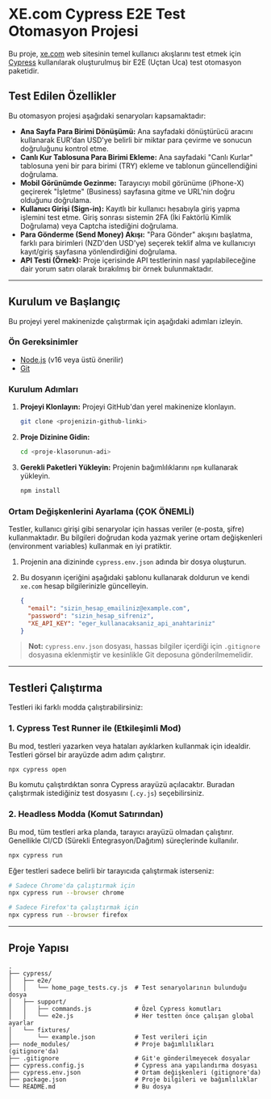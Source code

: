# XE.com Cypress E2E Test Otomasyon Projesi

Bu proje, [xe.com](https://www.xe.com) web sitesinin temel kullanıcı akışlarını test etmek için [Cypress](https://www.cypress.io/) kullanılarak oluşturulmuş bir E2E (Uçtan Uca) test otomasyon paketidir.

##  Test Edilen Özellikler

Bu otomasyon projesi aşağıdaki senaryoları kapsamaktadır:

-   **Ana Sayfa Para Birimi Dönüşümü:** Ana sayfadaki dönüştürücü aracını kullanarak EUR'dan USD'ye belirli bir miktar para çevirme ve sonucun doğruluğunu kontrol etme.
-   **Canlı Kur Tablosuna Para Birimi Ekleme:** Ana sayfadaki "Canlı Kurlar" tablosuna yeni bir para birimi (TRY) ekleme ve tablonun güncellendiğini doğrulama.
-   **Mobil Görünümde Gezinme:** Tarayıcıyı mobil görünüme (iPhone-X) geçirerek "İşletme" (Business) sayfasına gitme ve URL'nin doğru olduğunu doğrulama.
-   **Kullanıcı Girişi (Sign-in):** Kayıtlı bir kullanıcı hesabıyla giriş yapma işlemini test etme. Giriş sonrası sistemin 2FA (İki Faktörlü Kimlik Doğrulama) veya Captcha istediğini doğrulama.
-   **Para Gönderme (Send Money) Akışı:** "Para Gönder" akışını başlatma, farklı para birimleri (NZD'den USD'ye) seçerek teklif alma ve kullanıcıyı kayıt/giriş sayfasına yönlendirdiğini doğrulama.
-   **API Testi (Örnek):** Proje içerisinde API testlerinin nasıl yapılabileceğine dair yorum satırı olarak bırakılmış bir örnek bulunmaktadır.

---

## Kurulum ve Başlangıç

Bu projeyi yerel makinenizde çalıştırmak için aşağıdaki adımları izleyin.

### Ön Gereksinimler

-   [Node.js](https://nodejs.org/en/) (v16 veya üstü önerilir)
-   [Git](https://git-scm.com/)

### Kurulum Adımları

1.  **Projeyi Klonlayın:**
    Projeyi GitHub'dan yerel makinenize klonlayın.

    ```bash
    git clone <projenizin-github-linki>
    ```

2.  **Proje Dizinine Gidin:**

    ```bash
    cd <proje-klasorunun-adi>
    ```

3.  **Gerekli Paketleri Yükleyin:**
    Projenin bağımlılıklarını `npm` kullanarak yükleyin.

    ```bash
    npm install
    ```

### Ortam Değişkenlerini Ayarlama (ÇOK ÖNEMLİ)

Testler, kullanıcı girişi gibi senaryolar için hassas veriler (e-posta, şifre) kullanmaktadır. Bu bilgileri doğrudan koda yazmak yerine ortam değişkenleri (environment variables) kullanmak en iyi pratiktir.

1.  Projenin ana dizininde `cypress.env.json` adında bir dosya oluşturun.

2.  Bu dosyanın içeriğini aşağıdaki şablonu kullanarak doldurun ve kendi `xe.com` hesap bilgilerinizle güncelleyin.

    ```json
    {
      "email": "sizin_hesap_emailiniz@example.com",
      "password": "sizin_hesap_sifreniz",
      "XE_API_KEY": "eger_kullanacaksaniz_api_anahtariniz"
    }
    ```

> **Not:** `cypress.env.json` dosyası, hassas bilgiler içerdiği için `.gitignore` dosyasına eklenmiştir ve kesinlikle Git deposuna gönderilmemelidir.

---

## Testleri Çalıştırma

Testleri iki farklı modda çalıştırabilirsiniz:

### 1. Cypress Test Runner ile (Etkileşimli Mod)

Bu mod, testleri yazarken veya hataları ayıklarken kullanmak için idealdir. Testleri görsel bir arayüzde adım adım çalıştırır.

```bash
npx cypress open
```

Bu komutu çalıştırdıktan sonra Cypress arayüzü açılacaktır. Buradan çalıştırmak istediğiniz test dosyasını (`.cy.js`) seçebilirsiniz.

### 2. Headless Modda (Komut Satırından)

Bu mod, tüm testleri arka planda, tarayıcı arayüzü olmadan çalıştırır. Genellikle CI/CD (Sürekli Entegrasyon/Dağıtım) süreçlerinde kullanılır.

```bash
npx cypress run
```

Eğer testleri sadece belirli bir tarayıcıda çalıştırmak isterseniz:

```bash
# Sadece Chrome'da çalıştırmak için
npx cypress run --browser chrome

# Sadece Firefox'ta çalıştırmak için
npx cypress run --browser firefox
```

---

## Proje Yapısı

```
.
├── cypress/
│   ├── e2e/
│   │   └── home_page_tests.cy.js  # Test senaryolarının bulunduğu dosya
│   ├── support/
│   │   ├── commands.js            # Özel Cypress komutları
│   │   └── e2e.js                 # Her testten önce çalışan global ayarlar
│   └── fixtures/
│       └── example.json           # Test verileri için
├── node_modules/                  # Proje bağımlılıkları (gitignore'da)
├── .gitignore                     # Git'e gönderilmeyecek dosyalar
├── cypress.config.js              # Cypress ana yapılandırma dosyası
├── cypress.env.json               # Ortam değişkenleri (gitignore'da)
├── package.json                   # Proje bilgileri ve bağımlılıklar
└── README.md                      # Bu dosya
```